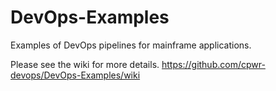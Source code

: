 # DevOps-Examples
Examples of DevOps pipelines for mainframe applications.  

Please see the wiki for more details. 
https://github.com/cpwr-devops/DevOps-Examples/wiki
